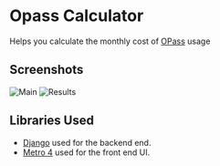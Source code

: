 # Opass Calculator

Helps you calculate the monthly cost of [OPass](https://www.olympiaodos.gr/en/operation/O-pass/?ref=home) usage

## Screenshots

![Main](https://user-images.githubusercontent.com/10371312/70049713-00deaf80-15d6-11ea-8a74-d1583c5f074a.PNG)
![Results](https://user-images.githubusercontent.com/10371312/70049714-00deaf80-15d6-11ea-921b-5e0460bbd2ea.PNG)

## Libraries Used

* [Django](https://www.djangoproject.com/) used for the backend end.
* [Metro 4](https://metroui.org.ua/) used for the front end UI.

